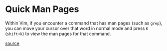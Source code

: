 # Quick Man Pages

Within Vim, if you encounter a command that has man pages (such as `grep`),
you can move your cursor over that word in normal mode and press `K`
(`shift+k`) to view the man pages for that command.

[source](https://twitter.com/vimchi/status/571438478027837440)
